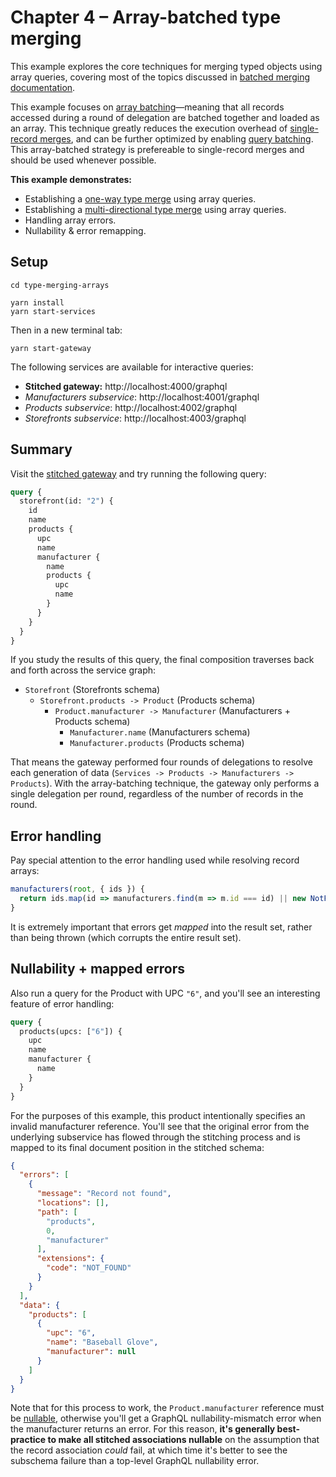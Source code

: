 # Chapter 4 – Array-batched type merging

This example explores the core techniques for merging typed objects using array queries, covering most of the topics discussed in [batched merging documentation](https://www.graphql-tools.com/docs/stitch-type-merging#batching).

This example focuses on [array batching](https://github.com/gmac/schema-stitching-demos/wiki/Batching-Arrays-and-Queries#what-is-array-batching)&mdash;meaning that all records accessed during a round of delegation are batched together and loaded as an array. This technique greatly reduces the execution overhead of [single-record merges](../02-single-record-type-merging), and can be further optimized by enabling [query batching](https://github.com/gmac/schema-stitching-demos/wiki/Batching-Arrays-and-Queries#what-is-query-batching). This array-batched strategy is prefereable to single-record merges and should be used whenever possible.

**This example demonstrates:**

- Establishing a [one-way type merge](https://www.graphql-tools.com/docs/stitch-type-merging#unidirectional-merges) using array queries.
- Establishing a [multi-directional type merge](https://www.graphql-tools.com/docs/stitch-type-merging#basic-example) using array queries.
- Handling array errors.
- Nullability & error remapping.

## Setup

```shell
cd type-merging-arrays

yarn install
yarn start-services
```

Then in a new terminal tab:

```shell
yarn start-gateway
```

The following services are available for interactive queries:

- **Stitched gateway:** http://localhost:4000/graphql
- _Manufacturers subservice_: http://localhost:4001/graphql
- _Products subservice_: http://localhost:4002/graphql
- _Storefronts subservice_: http://localhost:4003/graphql

## Summary

Visit the [stitched gateway](http://localhost:4000/graphql) and try running the following query:

```graphql
query {
  storefront(id: "2") {
    id
    name
    products {
      upc
      name
      manufacturer {
        name
        products {
          upc
          name
        }
      }
    }
  }
}
```

If you study the results of this query, the final composition traverses back and forth across the service graph:

- `Storefront` (Storefronts schema)
  - `Storefront.products -> Product` (Products schema)
    - `Product.manufacturer -> Manufacturer` (Manufacturers + Products schema)
      - `Manufacturer.name` (Manufacturers schema)
      - `Manufacturer.products` (Products schema)

That means the gateway performed four rounds of delegations to resolve each generation of data (`Services -> Products -> Manufacturers -> Products`). With the array-batching technique, the gateway only performs a single delegation per round, regardless of the number of records in the round.

## Error handling

Pay special attention to the error handling used while resolving record arrays:

```js
manufacturers(root, { ids }) {
  return ids.map(id => manufacturers.find(m => m.id === id) || new NotFoundError());
}
```

It is extremely important that errors get _mapped_ into the result set, rather than being thrown (which corrupts the entire result set).

## Nullability + mapped errors

Also run a query for the Product with UPC `"6"`, and you'll see an interesting feature of error handling:

```graphql
query {
  products(upcs: ["6"]) {
    upc
    name
    manufacturer {
      name
    }
  }
}
```

For the purposes of this example, this product intentionally specifies an invalid manufacturer reference. You'll see that the original error from the underlying subservice has flowed through the stitching process and is mapped to its final document position in the stitched schema:

```json
{
  "errors": [
    {
      "message": "Record not found",
      "locations": [],
      "path": [
        "products",
        0,
        "manufacturer"
      ],
      "extensions": {
        "code": "NOT_FOUND"
      }
    }
  ],
  "data": {
    "products": [
      {
        "upc": "6",
        "name": "Baseball Glove",
        "manufacturer": null
      }
    ]
  }
}
```

Note that for this process to work, the `Product.manufacturer` reference must be [nullable](https://graphql.org/learn/schema/#lists-and-non-null), otherwise you'll get a GraphQL nullability-mismatch error when the manufacturer returns an error. For this reason, **it's generally best-practice to make all stitched associations nullable** on the assumption that the record association _could_ fail, at which time it's better to see the subschema failure than a top-level GraphQL nullability error.
